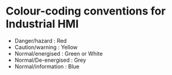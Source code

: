 # Colour-coding conventions for Industrial HMI

- Danger/hazard          : Red
- Caution/warning        : Yellow
- Normal/energised       : Green or White
- Normal/De-energised    : Grey
- Normal/information     : Blue
